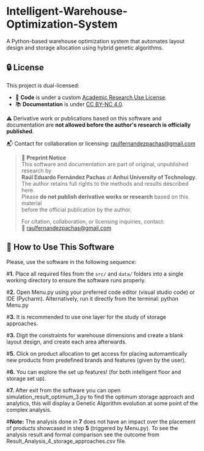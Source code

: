 # Intelligent-Warehouse-Optimization-System
A Python-based warehouse optimization system that automates layout design and storage allocation using hybrid genetic algorithms.

## 🔒 License

This project is dual-licensed:

- 🧠 **Code** is under a custom [Academic Research Use License](LICENSE_CODE.txt).
- 📚 **Documentation** is under [CC BY-NC 4.0](LICENSE_DOCS.txt).

⚠️ Derivative work or publications based on this software and documentation are **not allowed before the author's research is officially published**.

📬 Contact for collaboration or licensing: raulfernandezpachas@gmail.com

> 📢 **Preprint Notice**  
> This software and documentation are part of original, unpublished research by  
> **Raúl Eduardo Fernández Pachas** at **Anhui University of Technology**.  
> The author retains full rights to the methods and results described here.  
> Please **do not publish derivative works or research** based on this material  
> before the official publication by the author.  
>  
> For citation, collaboration, or licensing inquiries, contact:  
> 📧 raulfernandezpachas@gmail.com

## 🚀 How to Use This Software
Please, use the software in the following sequence:

#**1.** Place all required files from the `src/` and `data/` folders into a single working directory to ensure the software runs properly. 

#**2.** Open Menu.py using your preferred code editor (visual studio code) or IDE (Pycharm). Alternatively, run it directly from the terminal: python Menu.py

#**3.** It is recommended to use one layer for the study of storage approaches.

#**3.** Digit the constraints for warehouse dimensions and create a blank layout design, and create each area afterwards.

#**5.** Click on product allocation to get access for placing automamtically new products from predefined brands and features (given by the user).

#**6.** You can explore the set up features! (for both intelligent floor and storage set up).

#**7.** After exit from the software you can open simulation_result_optimum_3.py to find the optimum storage approach and analytics, this will display a Genetic Algorithm evolution at some point of the complex analysis.

#**Note:** The analysis done in **7** does not have an impact over the placement of products showcased in step **5** (triggered by Menu.py). To see the analysis result and formal comparison see the outcome from Result_Analysis_4_storage_approaches.csv file. 
